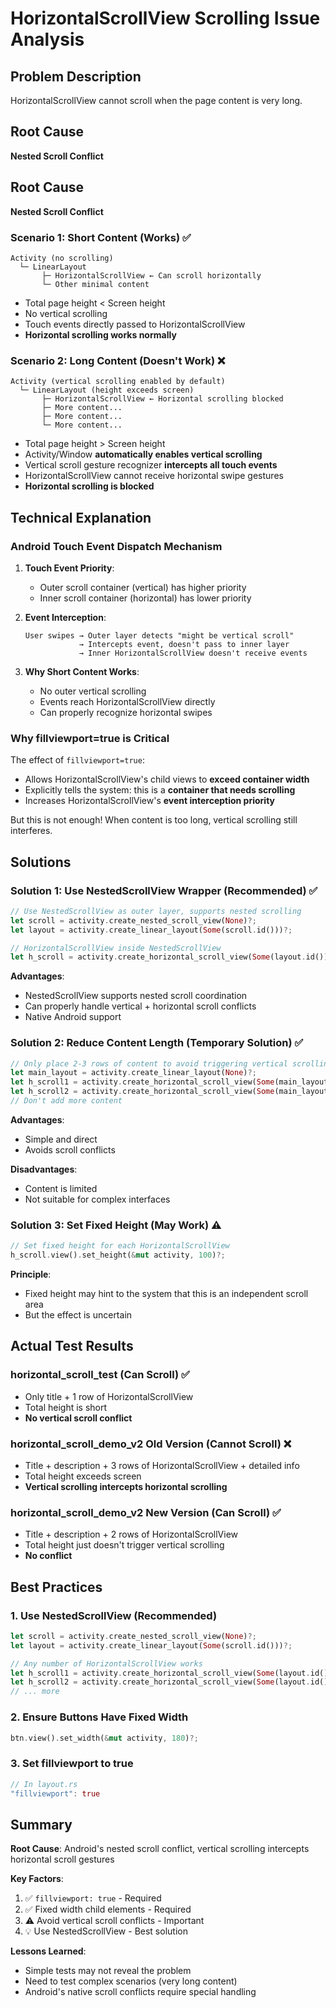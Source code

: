 # HorizontalScrollView Scrolling Issue Analysis

## Problem Description

HorizontalScrollView cannot scroll when the page content is very long.

## Root Cause

**Nested Scroll Conflict**

## Root Cause

**Nested Scroll Conflict**

### Scenario 1: Short Content (Works) ✅
```
Activity (no scrolling)
  └─ LinearLayout
       ├─ HorizontalScrollView ← Can scroll horizontally
       └─ Other minimal content
```
- Total page height < Screen height
- No vertical scrolling
- Touch events directly passed to HorizontalScrollView
- **Horizontal scrolling works normally**

### Scenario 2: Long Content (Doesn't Work) ❌
```
Activity (vertical scrolling enabled by default)
  └─ LinearLayout (height exceeds screen)
       ├─ HorizontalScrollView ← Horizontal scrolling blocked
       ├─ More content...
       ├─ More content...
       └─ More content...
```
- Total page height > Screen height
- Activity/Window **automatically enables vertical scrolling**
- Vertical scroll gesture recognizer **intercepts all touch events**
- HorizontalScrollView cannot receive horizontal swipe gestures
- **Horizontal scrolling is blocked**

## Technical Explanation

### Android Touch Event Dispatch Mechanism

1. **Touch Event Priority**:
   - Outer scroll container (vertical) has higher priority
   - Inner scroll container (horizontal) has lower priority

2. **Event Interception**:
   ```
   User swipes → Outer layer detects "might be vertical scroll"
               → Intercepts event, doesn't pass to inner layer
               → Inner HorizontalScrollView doesn't receive events
   ```

3. **Why Short Content Works**:
   - No outer vertical scrolling
   - Events reach HorizontalScrollView directly
   - Can properly recognize horizontal swipes

### Why fillviewport=true is Critical

The effect of `fillviewport=true`:
- Allows HorizontalScrollView's child views to **exceed container width**
- Explicitly tells the system: this is a **container that needs scrolling**
- Increases HorizontalScrollView's **event interception priority**

But this is not enough! When content is too long, vertical scrolling still interferes.

## Solutions

### Solution 1: Use NestedScrollView Wrapper (Recommended) ✅

```rust
// Use NestedScrollView as outer layer, supports nested scrolling
let scroll = activity.create_nested_scroll_view(None)?;
let layout = activity.create_linear_layout(Some(scroll.id()))?;

// HorizontalScrollView inside NestedScrollView
let h_scroll = activity.create_horizontal_scroll_view(Some(layout.id()))?;
```

**Advantages**:
- NestedScrollView supports nested scroll coordination
- Can properly handle vertical + horizontal scroll conflicts
- Native Android support

### Solution 2: Reduce Content Length (Temporary Solution) ✅

```rust
// Only place 2-3 rows of content to avoid triggering vertical scrolling
let main_layout = activity.create_linear_layout(None)?;
let h_scroll1 = activity.create_horizontal_scroll_view(Some(main_layout.id()))?;
let h_scroll2 = activity.create_horizontal_scroll_view(Some(main_layout.id()))?;
// Don't add more content
```

**Advantages**:
- Simple and direct
- Avoids scroll conflicts

**Disadvantages**:
- Content is limited
- Not suitable for complex interfaces

### Solution 3: Set Fixed Height (May Work) ⚠️

```rust
// Set fixed height for each HorizontalScrollView
h_scroll.view().set_height(&mut activity, 100)?;
```

**Principle**:
- Fixed height may hint to the system that this is an independent scroll area
- But the effect is uncertain

## Actual Test Results

### horizontal_scroll_test (Can Scroll) ✅
- Only title + 1 row of HorizontalScrollView
- Total height is short
- **No vertical scroll conflict**

### horizontal_scroll_demo_v2 Old Version (Cannot Scroll) ❌
- Title + description + 3 rows of HorizontalScrollView + detailed info
- Total height exceeds screen
- **Vertical scrolling intercepts horizontal scrolling**

### horizontal_scroll_demo_v2 New Version (Can Scroll) ✅
- Title + description + 2 rows of HorizontalScrollView
- Total height just doesn't trigger vertical scrolling
- **No conflict**

## Best Practices

### 1. Use NestedScrollView (Recommended)

```rust
let scroll = activity.create_nested_scroll_view(None)?;
let layout = activity.create_linear_layout(Some(scroll.id()))?;

// Any number of HorizontalScrollView works
let h_scroll1 = activity.create_horizontal_scroll_view(Some(layout.id()))?;
let h_scroll2 = activity.create_horizontal_scroll_view(Some(layout.id()))?;
// ... more
```

### 2. Ensure Buttons Have Fixed Width

```rust
btn.view().set_width(&mut activity, 180)?;
```

### 3. Set fillviewport to true

```rust
// In layout.rs
"fillviewport": true
```

## Summary

**Root Cause**: Android's nested scroll conflict, vertical scrolling intercepts horizontal scroll gestures

**Key Factors**:
1. ✅ `fillviewport: true` - Required
2. ✅ Fixed width child elements - Required  
3. ⚠️ Avoid vertical scroll conflicts - Important
4. 💡 Use NestedScrollView - Best solution

**Lessons Learned**:
- Simple tests may not reveal the problem
- Need to test complex scenarios (very long content)
- Android's native scroll conflicts require special handling
